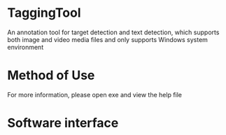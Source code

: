 # TaggingTool
An annotation tool for target detection and text detection, which supports both image and video media files 
and only supports Windows system environment
# Method of Use
For more information, please open exe and view the help file
# Software interface
